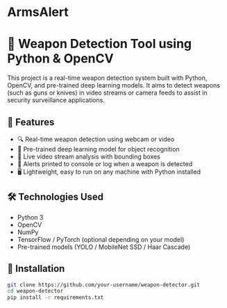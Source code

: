 # ArmsAlert
# 🔫 Weapon Detection Tool using Python & OpenCV

This project is a real-time weapon detection system built with Python, OpenCV, and pre-trained deep learning models. It aims to detect weapons (such as guns or knives) in video streams or camera feeds to assist in security surveillance applications.

## 📌 Features

- 🔍 Real-time weapon detection using webcam or video
- 🧠 Pre-trained deep learning model for object recognition
- 🎥 Live video stream analysis with bounding boxes
- 💬 Alerts printed to console or log when a weapon is detected
- 🖥️ Lightweight, easy to run on any machine with Python installed

## 🛠️ Technologies Used

- Python 3
- OpenCV
- NumPy
- TensorFlow / PyTorch (optional depending on your model)
- Pre-trained models (YOLO / MobileNet SSD / Haar Cascade)

## 🚀 Installation

```bash
git clone https://github.com/your-username/weapon-detector.git
cd weapon-detector
pip install -r requirements.txt
